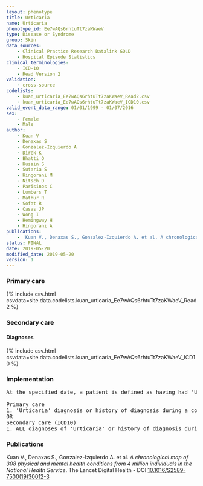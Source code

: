 ```yaml
---
layout: phenotype
title: Urticaria
name: Urticaria
phenotype_id: Ee7wAQs6rhtuTt7zaKWaeV 
type: Disease or Syndrome
group: Skin
data_sources: 
    - Clinical Practice Research Datalink GOLD
    - Hospital Episode Statistics
clinical_terminologies: 
    - ICD-10
    - Read Version 2
validation: 
    - cross-source
codelists: 
    - kuan_urticaria_Ee7wAQs6rhtuTt7zaKWaeV_Read2.csv
    - kuan_urticaria_Ee7wAQs6rhtuTt7zaKWaeV_ICD10.csv
valid_event_data_range: 01/01/1999 - 01/07/2016
sex: 
    - Female
    - Male
author: 
    - Kuan V
    - Denaxas S
    - Gonzalez-Izquierdo A
    - Direk K
    - Bhatti O
    - Husain S
    - Sutaria S
    - Hingorani M
    - Nitsch D
    - Parisinos C
    - Lumbers T
    - Mathur R
    - Sofat R
    - Casas JP
    - Wong I
    - Hemingway H
    - Hingorani A
publications: 
    - 'Kuan V., Denaxas S., Gonzalez-Izquierdo A. et al. A chronological map of 308 physical and mental health conditions from 4 million individuals in the National Health Service. The Lancet Digital Health - DOI: 10.1016/S2589-7500(19)30012-3' 
status: FINAL
date: 2019-05-20
modified_date: 2019-05-20
version: 1
---
```

### Primary care 
{% include csv.html csvdata=site.data.codelists.kuan_urticaria_Ee7wAQs6rhtuTt7zaKWaeV_Read2 %}
### Secondary care 
#### Diagnoses 
{% include csv.html csvdata=site.data.codelists.kuan_urticaria_Ee7wAQs6rhtuTt7zaKWaeV_ICD10 %}
### Implementation 
<pre>At the specified date, a patient is defined as having had 'Urticaria' IF they meet the criteria for any of the following on or before the specified date. The earliest date on which the individual meets any of the following criteria on or before the specified date is defined as the first event date:

Primary care
1. 'Urticaria' diagnosis or history of diagnosis during a consultation 
OR
Secondary care (ICD10)
1. ALL diagnoses of 'Urticaria' or history of diagnosis during a hospitalization</pre> 
 
### Publications 
Kuan V., Denaxas S., Gonzalez-Izquierdo A. et al. _A chronological map of 308 physical and mental health conditions from 4 million individuals in the National Health Service_. The Lancet Digital Health - DOI <a href='https://www.thelancet.com/journals/landig/article/PIIS2589-7500(19)30012-3/fulltext'>10.1016/S2589-7500(19)30012-3</a>